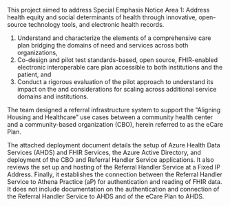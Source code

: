 This project aimed to address Special Emphasis Notice Area 1: Address health equity and social determinants of health through innovative, open-source technology tools, and electronic health records. 

1.	Understand and characterize the elements of a comprehensive care plan bridging the domains of need and services across both organizations, 
2.	Co-design and pilot test standards-based, open source, FHIR-enabled electronic interoperable care plan accessible to both institutions and the patient, and 
3.	Conduct a rigorous evaluation of the pilot approach to understand its impact on the and considerations for scaling across additional service domains and institutions.

The team designed a referral infrastructure system to support the “Aligning Housing and Healthcare” use cases between a community health center and a community-based organization (CBO), herein referred to as the eCare Plan. 

The attached deployment document details the setup of Azure Health Data Services (AHDS) and FHIR Services, the Azure Active Directory, and deployment of the CBO and Referral Handler Service applications. It also reviews the set up and hosting of the Referral Handler Service at a Fixed IP Address. Finally, it establishes the connection between the Referral Handler Service to Athena Practice (aP) for authentication and reading of FHIR data. It does not include documentation on the authentication and connection of the Referral Handler Service to AHDS and of the eCare Plan to AHDS. 
